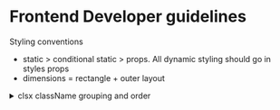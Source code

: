 # Frontend Developer guidelines

Styling conventions

- static > conditional static > props. All dynamic styling should go in styles props
- dimensions = rectangle + outer layout

<details>
<summary>clsx className grouping and order</summary>
  <pre>
  - layer: z-position
  - outer layout: fixed bottom-1/2 left-0 -translate-x-1/2
  - rectangle: mt-3 min-w-fit min-w-10 flex-grow shrink-0
  - inner layout: px-3 py-2 flex flex-col gap-3 justify-between items-center
  - overflow behavior: overflow-scroll overscroll-contain
  - border: borer-2 outline-none shadow-md
  - colors: clr-controls
  - text: text-start text-sm font-semibold whitespace-nowrap
  - behavior modifiers: select-none disabled:cursor-not-allowed
  - transitions: 
  </pre>
</details>
